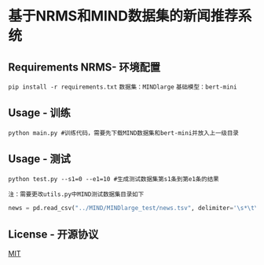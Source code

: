 # 基于NRMS和MIND数据集的新闻推荐系统
## Requirements NRMS- 环境配置

`pip install -r requirements.txt`
`数据集：MINDlarge`
`基础模型：bert-mini`

## Usage - 训练
```
python main.py #训练代码，需要先下载MIND数据集和bert-mini并放入上一级目录
```
## Usage - 测试
```
python test.py --s1=0 --e1=10 #生成测试数据集第s1条到第e1条的结果
```
```
注：需要更改utils.py中MIND测试数据集目录如下
```
```python
news = pd.read_csv("../MIND/MINDlarge_test/news.tsv", delimiter='\s*\t\s*',header=None,index_col=0)
```

## License - 开源协议
[MIT](https://choosealicense.com/licenses/mit/)
